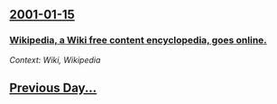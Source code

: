 ## [2001-01-15](/news/2001/01/15/index.md)

### [ Wikipedia, a Wiki free content encyclopedia, goes online.](/news/2001/01/15/wikipedia-a-wiki-free-content-encyclopedia-goes-online.md)
_Context: Wiki, Wikipedia_

## [Previous Day...](/news/2001/01/14/index.md)

